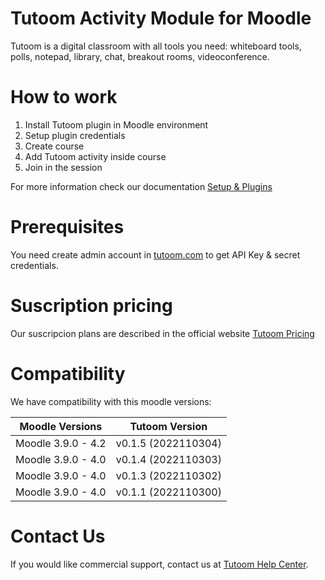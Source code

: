 # Tutoom Activity Module for Moodle

Tutoom is a digital classroom with all tools you need: whiteboard tools, polls, notepad, library, chat, breakout rooms, videoconference.

# How to work

1. Install Tutoom plugin in Moodle environment
2. Setup plugin credentials
3. Create course
4. Add Tutoom activity inside course
5. Join in the session

For more information check our documentation [Setup & Plugins](https://help.tutoom.com/hc/en-us/sections/8524315989780-Moodle-Plugin)

# Prerequisites

You need create admin account in [tutoom.com](https://tutoom.com) to get API Key & secret credentials.

# Suscription pricing

Our suscripcion plans are described in the official website [Tutoom Pricing](https://www.tutoom.com/pricing)

# Compatibility

We have compatibility with this moodle versions:

| Moodle Versions    | Tutoom Version      |
| ------------------ | ------------------- |
| Moodle 3.9.0 - 4.2 | v0.1.5 (2022110304) |
| Moodle 3.9.0 - 4.0 | v0.1.4 (2022110303) |
| Moodle 3.9.0 - 4.0 | v0.1.3 (2022110302) |
| Moodle 3.9.0 - 4.0 | v0.1.1 (2022110300) |

# Contact Us

If you would like commercial support, contact us at [Tutoom Help Center](https://help.tutoom.com/hc/en-us).
